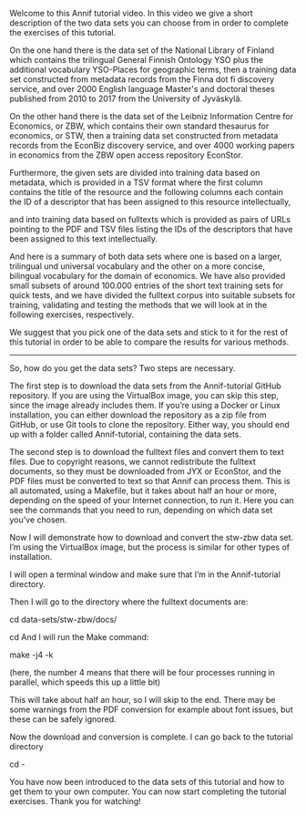 Welcome to this Annif tutorial video. In this video we give a short description of the two data sets you can choose from in order to complete the exercises of this tutorial.

On the one hand there is the data set of the National Library of Finland which contains the trilingual General Finnish Ontology YSO plus the additional vocabulary YSO-Places for geographic terms, then a training data set constructed from metadata records from the Finna dot fi discovery service, and over 2000 English language Master's and doctoral theses published from 2010 to 2017 from the University of Jyväskylä.

On the other hand there is the data set of the Leibniz Information Centre for Economics, or ZBW, which contains their own standard thesaurus for economics, or STW, then a training data set constructed from metadata records from the EconBiz discovery service, and over 4000 working papers in economics from the ZBW open access repository EconStor.

Furthermore, the given sets are divided into training data based on metadata, which is provided in a TSV format where the first column contains the title of the resource and the following columns each contain the ID of a descriptor that has been assigned to this resource intellectually,

and into training data based on fulltexts which is provided as pairs of URLs pointing to the PDF and TSV files listing the IDs of the descriptors that have been assigned to this text intellectually.

And here is a summary of both data sets where one is based on a larger, trilingual und universal vocabulary and the other on a more concise, bilingual vocabulary for the domain of economics.
We have also provided small subsets of around 100.000 entries of the short text training sets for quick tests, and we have divided the fulltext corpus into suitable subsets for training, validating and testing the methods that we will look at in the following exercises, respectively.

We suggest that you pick one of the data sets and stick to it for the rest of this tutorial
in order to be able to compare the results for various methods.

---

So, how do you get the data sets? Two steps are necessary.

The first step is to download the data sets from the Annif-tutorial GitHub repository. If you are using the VirtualBox image, you can skip this step, since the image already includes them. If you’re using a Docker or Linux installation, you can either download the repository as a zip file from GitHub, or use Git tools to clone the repository. Either way, you should end up with a folder called Annif-tutorial, containing the data sets.

The second step is to download the fulltext files and convert them to text files. Due to copyright reasons, we cannot redistribute the fulltext documents, so they must be downloaded from JYX or EconStor, and the PDF files must be converted to text so that Annif can process them. This is all automated, using a Makefile, but it takes about half an hour or more, depending on the speed of your Internet connection, to run it. Here you can see the commands that you need to run, depending on which data set you’ve chosen.

Now I will demonstrate how to download and convert the stw-zbw data set. I’m using the VirtualBox image, but the process is similar for other types of installation.

I will open a terminal window and make sure that I’m in the Annif-tutorial directory.

Then I will go to the directory where the fulltext documents are:

cd data-sets/stw-zbw/docs/

cd And I will run the Make command:

make -j4 -k

(here, the number 4 means that there will be four processes running in parallel, which speeds this up a little bit)

This will take about half an hour, so I will skip to the end. There may be some warnings from the PDF conversion for example about font issues, but these can be safely ignored.

Now the download and conversion is complete. I can go back to the tutorial directory

cd -

You have now been introduced to the data sets of this tutorial and how to get them to your own computer. You can now start completing the tutorial exercises. Thank you for watching!
